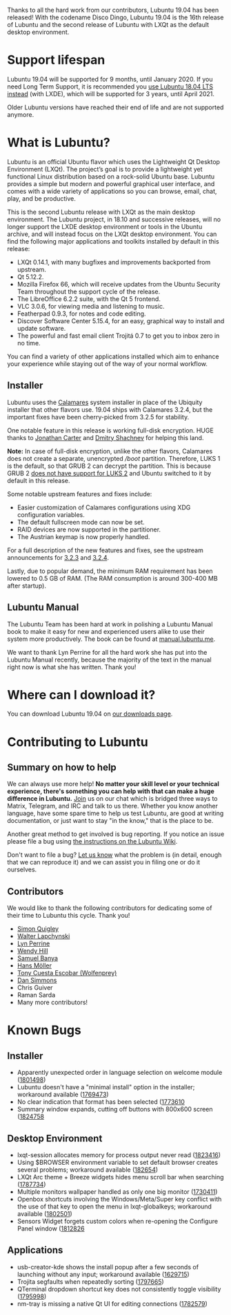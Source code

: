 Thanks to all the hard work from our contributors, Lubuntu 19.04 has been released! With the codename Disco Dingo, Lubuntu 19.04 is the 16th release of Lubuntu and the second release of Lubuntu with LXQt as the default desktop environment.

# Support lifespan

Lubuntu 19.04 will be supported for 9 months, until January 2020. If you need Long Term Support, it is recommended you [use Lubuntu 18.04 LTS instead](https://lubuntu.me/downloads/) (with LXDE), which will be supported for 3 years, until April 2021.

Older Lubuntu versions have reached their end of life and are not supported anymore.

# What is Lubuntu?

Lubuntu is an official Ubuntu flavor which uses the Lightweight Qt Desktop Environment (LXQt). The project’s goal is to provide a lightweight yet functional Linux distribution based on a rock-solid Ubuntu base. Lubuntu provides a simple but modern and powerful graphical user interface, and comes with a wide variety of applications so you can browse, email, chat, play, and be productive.

This is the second Lubuntu release with LXQt as the main desktop environment. The Lubuntu project, in 18.10 and successive releases, will no longer support the LXDE desktop environment or tools in the Ubuntu archive, and will instead focus on the LXQt desktop environment. You can find the following major applications and toolkits installed by default in this release:

 - LXQt 0.14.1, with many bugfixes and improvements backported from upstream.
 - Qt 5.12.2.
 - Mozilla Firefox 66, which will receive updates from the Ubuntu Security Team throughout the support cycle of the release.
 - The LibreOffice 6.2.2 suite, with the Qt 5 frontend.
 - VLC 3.0.6, for viewing media and listening to music.
 - Featherpad 0.9.3, for notes and code editing.
 - Discover Software Center 5.15.4, for an easy, graphical way to install and update software.
 - The powerful and fast email client Trojitá 0.7 to get you to inbox zero in no time.

You can find a variety of other applications installed which aim to enhance your experience while staying out of the way of your normal workflow.

## Installer

Lubuntu uses the [Calamares](https://calamares.io/) system installer in place of the Ubiquity installer that other flavors use. 19.04 ships with Calamares 3.2.4, but the important fixes have been cherry-picked from 3.2.5 for stability.

One notable feature in this release is working full-disk encryption. HUGE thanks to [Jonathan Carter](https://jonathancarter.org/) and [Dmitry Shachnev](https://mitya57.me) for helping this land.

**Note:** In case of full-disk encryption, unlike the other flavors, Calamares does not create a separate, unencrypted */boot* partition. Therefore, LUKS 1 is the default, so that GRUB 2 can decrypt the partition. This is because GRUB 2 [does not have support for LUKS 2](https://savannah.gnu.org/bugs/?55093) and Ubuntu switched to it by default in this release.

Some notable upstream features and fixes include:

  - Easier customization of Calamares configurations using XDG configuration variables.
  - The default fullscreen mode can now be set.
  - RAID devices are now supported in the partitioner.
  - The Austrian keymap is now properly handled.

For a full description of the new features and fixes, see the upstream announcements for [3.2.3](https://calamares.io/calamares-3.2.3-is-out/) and [3.2.4](https://calamares.io/calamares-3.2.4-is-out/).

Lastly, due to popular demand, the minimum RAM requirement has been lowered to 0.5 GB of RAM. (The RAM consumption is around 300-400 MB after startup).

## Lubuntu Manual

The Lubuntu Team has been hard at work in polishing a Lubuntu Manual book to make it easy for new and experienced users alike to use their system more productively. The book can be found at [manual.lubuntu.me](https://manual.lubuntu.me/).

We want to thank Lyn Perrine for all the hard work she has put into the Lubuntu Manual recently, because the majority of the text in the manual right now is what she has written. Thank you!

# Where can I download it?

You can download Lubuntu 19.04 on [our downloads page](https://lubuntu.me/downloads).

# Contributing to Lubuntu

## Summary on how to help

We can always use more help! **No matter your skill level or your technical experience, there's something you can help with that can make a huge difference in Lubuntu.** [Join](https://lubuntu.me/links/) us on our chat which is bridged three ways to Matrix, Telegram, and IRC and talk to us there. Whether you know another language, have some spare time to help us test Lubuntu, are good at writing documentation, or just want to stay "in the know," that is the place to be.

Another great method to get involved is bug reporting. If you notice an issue please file a bug using [the instructions on the Lubuntu Wiki](https://phab.lubuntu.me/w/bugs/).

Don't want to file a bug? [Let us know](https://lubuntu.me/links/) what the problem is (in detail, enough that we can reproduce it) and we can assist you in filing one or do it ourselves.

## Contributors

We would like to thank the following contributors for dedicating some of their time to Lubuntu this cycle. Thank you!

 - [Simon Quigley](https://twitter.com/tsimonquigley2)
 - [Walter Lapchynski](https://polka.bike)
 - [Lyn Perrine](https://phab.lubuntu.me/p/lynorian/)
 - [Wendy Hill](https://www.wendyhillphoto.com/)
 - [Samuel Banya](http://www.musimatic.net/)
 - [Hans Möller](https://twitter.com/hpmoller)
 - [Tony Cuesta Escobar (Wolfenprey)](https://twitter.com/Wolfen48K)
 - [Dan Simmons](https://mastodon.technology/@kc2bez)
 - Chris Guiver
 - Raman Sarda
 - Many more contributors!


Known Bugs
==========

Installer
---------

 * Apparently unexpected order in language selection on welcome module ([1801498](https://bugs.launchpad.net/calamares/+bug/1801498))
 * Lubuntu doesn't have a "minimal install" option in the installer; workaround available ([1769473](https://bugs.launchpad.net/ubuntu/+source/calamares-settings-ubuntu/+bug/1769473))
 * No clear indication that format has been selected ([1773610](https://bugs.launchpad.net/calamares/+bug/1773610)
 * Summary window expands, cutting off buttons with 800x600 screen ([1824758](https://bugs.launchpad.net/calamares/+bug/1824758)

Desktop Environment
-------------------

 * lxqt-session allocates memory for process output never read ([1823416](https://bugs.launchpad.net/ubuntu/+source/lxqt-session/+bug/1823416))
 * Using $BROWSER environment variable to set default browser creates several problems; workaround available ([182654](https://bugs.launchpad.net/ubuntu/+source/lxqt-session/+bug/1824654))
 * LXQt Arc theme + Breeze widgets hides menu scroll bar when searching ([1787734](https://bugs.launchpad.net/ubuntu/+source/lubuntu-artwork/+bug/1787734))
 * Multiple monitors wallpaper handled as only one big monitor ([1730411](https://bugs.launchpad.net/lxqt/+bug/1730411))
 * Openbox shortcuts involving the Windows/Meta/Super key conflict with the use of that key to open the menu in lxqt-globalkeys; workaround available ([1802501](https://bugs.launchpad.net/ubuntu/+source/lubuntu-default-settings/+bug/1802501))
 * Sensors Widget forgets custom colors when re-opening the Configure Panel window ([1812826](https://bugs.launchpad.net/lxqt/+bug/1812826)

Applications
------------

 * usb-creator-kde shows the install popup after a few seconds of launching without any input; workaround available ([1629715](https://bugs.launchpad.net/ubuntu/+source/usb-creator/+bug/1629715))
 * Trojita segfaults when repeatedly sorting ([1797665](https://bugs.launchpad.net/ubuntu/+source/trojita/+bug/1797665))
 * QTerminal dropdown shortcut key does not consistently toggle visibility ([1795998](https://bugs.launchpad.net/ubuntu/+source/qterminal/+bug/1795998))
 * nm-tray is missing a native Qt UI for editing connections ([1782579](https://bugs.launchpad.net/nm-tray/+bug/1782579))
